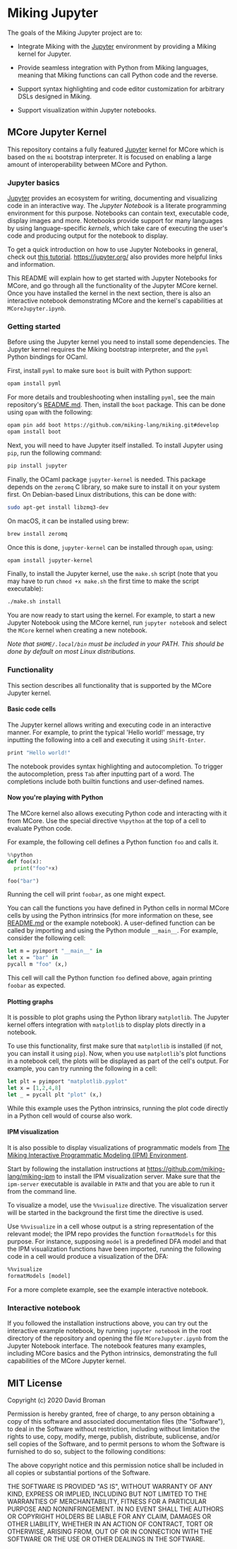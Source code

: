 # Miking Jupyter

The goals of the Miking Jupyter project are to:

* Integrate Miking with the [Jupyter](https://jupyter.org/)
  environment by providing a Miking kernel for Jupyter.

* Provide seamless integration with Python from Miking languages,
  meaning that Miking functions can call Python code and the reverse.

* Support syntax highlighting and code editor customization for arbitrary DSLs designed in Miking.

* Support visualization within Jupyter notebooks.

## MCore Jupyter Kernel

This repository contains a fully featured
[Jupyter](https://jupyter.org/) kernel for MCore which is based on the
`mi` bootstrap interpreter. It is focused on enabling a large amount
of interoperability between MCore and Python.

### Jupyter basics

[Jupyter](https://jupyter.org/) provides an ecosystem for writing, documenting
and visualizing code in an interactive way. The _Jupyter Notebook_ is a
literate programming environment for this purpose. Notebooks can contain text,
executable code, display images and more. Notebooks provide support for many languages
by using language-specific _kernels_, which take care of executing the user's
code and producing output for the notebook to display.

To get a quick introduction on how to use Jupyter Notebooks in
general, check out
[this tutorial](https://mybinder.org/v2/gh/ipython/ipython-in-depth/master?filepath=binder/Index.ipynb).
https://jupyter.org/ also provides more helpful links and information.

This README will explain how to get started with Jupyter Notebooks for MCore,
and go through all the functionality of the Jupyter MCore kernel. Once you have
installed the kernel in the next section, there is also an interactive notebook
demonstrating MCore and the kernel's capabilities at `MCoreJupyter.ipynb`.

### Getting started

Before using the Jupyter kernel you need to install some dependencies.
The Jupyter kernel requires the Miking bootstrap interpreter,
and the `pyml` Python bindings for OCaml.

First, install `pyml` to make sure `boot` is built with Python support:

```bash
opam install pyml
```

For more details and troubleshooting when installing `pyml`, see the main repository's
[README.md](https://github.com/miking-lang/miking/blob/develop/README.md#Python).
Then, install the `boot` package. This can be done using `opam` with the following:

```bash
opam pin add boot https://github.com/miking-lang/miking.git#develop
opam install boot
```

Next, you will need to have Jupyter itself installed.
To install Jupyter using `pip`, run the following command:

```bash
pip install jupyter
```

Finally, the OCaml package `jupyter-kernel` is needed. This package depends on
the `zeromq` C library, so make sure to install it on your system first. On
Debian-based Linux distributions, this can be done with:

```bash
sudo apt-get install libzmq3-dev
```

On macOS, it can be installed using brew:

```bash
brew install zeromq
```

Once this is done, `jupyter-kernel` can be installed through `opam`, using:

```bash
opam install jupyter-kernel
```

Finally, to install the Jupyter kernel, use the `make.sh` script
(note that you may have to run `chmod +x make.sh` the first time to make the
script executable):

```bash
./make.sh install
```

You are now ready to start using the kernel. For example, to start a new Jupyter
Notebook using the MCore kernel, run `jupyter notebook`
and select the `MCore` kernel when creating a new notebook.

*Note that `$HOME/.local/bin` must be included in your PATH. This should be
done by default on most Linux distributions.*

### Functionality

This section describes all functionality that is supported by the MCore
Jupyter kernel.

#### Basic code cells

The Jupyter kernel allows writing and executing code in an interactive manner.
For example, to print the typical 'Hello world!' message, try inputting the following
into a cell and executing it using `Shift-Enter`.

```ocaml
print "Hello world!"
```

The notebook provides syntax highlighting and autocompletion. To trigger the
autocompletion, press `Tab` after inputting part of a word. The completions
include both builtin functions and user-defined names.

#### Now you're playing with Python

The MCore kernel also allows executing Python code and interacting with it from
MCore. Use the special directive `%%python` at the top of a cell to evaluate
Python code.

For example, the following cell defines a Python function `foo` and calls it.

```python
%%python
def foo(x):
  print("foo"+x)

foo("bar")
```

Running the cell will print `foobar`, as one might expect.

You can call the functions you have defined in Python cells in normal MCore
cells by using the Python intrinsics (for more information on these, see
[README.md](https://github.com/miking-lang/miking/blob/develop/README.md#Python) or the example notebook). A user-defined function can
be called by importing and using the Python module `__main__`. For example,
consider the following cell:

```ocaml
let m = pyimport "__main__" in
let x = "bar" in
pycall m "foo" (x,)
```

This cell will call the Python function `foo` defined above, again printing
`foobar` as expected.

#### Plotting graphs

It is possible to plot graphs using the Python library `matplotlib`.
The Jupyter kernel offers integration with `matplotlib` to display plots
directly in a notebook.

To use this functionality, first make sure that `matplotlib` is installed (if
not, you can install it using `pip`). Now, when you use `matplotlib`'s plot
functions in a notebook cell, the plots will be displayed as part of the cell's
output. For example, you can try running the following in a cell:

```ocaml
let plt = pyimport "matplotlib.pyplot"
let x = [1,2,4,8]
let _ = pycall plt "plot" (x,)
```

While this example uses the Python intrinsics, running the plot code directly in
a Python cell would of course also work.

#### IPM visualization

It is also possible to display visualizations of programmatic models from
[The Miking Interactive Programmatic Modeling (IPM) Environment](https://github.com/miking-lang/miking-ipm).

Start by following the installation instructions at
https://github.com/miking-lang/miking-ipm to install the IPM visualization
server. Make sure that the `ipm-server` executable is available in `PATH` and
that you are able to run it from the command line.

To visualize a model, use the `%%visualize` directive. The visualization server
will be started in the background the first time the directive is used.

Use `%%visualize` in a cell whose output is a string representation of the
relevant model; the IPM repo provides the function `formatModels` for this
purpose. For instance, supposing `model` is a predefined DFA model and that the
IPM visualization functions have been imported, running the following code in a
cell would produce a visualization of the DFA:

```ocaml
%%visualize
formatModels [model]
```

For a more complete example, see the example interactive notebook.

### Interactive notebook

If you followed the installation instructions above, you can try out the
interactive example notebook, by running `jupyter notebook` in the root
directory of the repository and opening the file `MCoreJupyter.ipynb` from the
Jupyter Notebook interface. The notebook features many examples, including MCore
basics and the Python intrinsics, demonstrating the full capabilities of the
MCore Jupyter kernel.

## MIT License

Copyright (c) 2020 David Broman

Permission is hereby granted, free of charge, to any person obtaining a copy
of this software and associated documentation files (the "Software"), to deal
in the Software without restriction, including without limitation the rights
to use, copy, modify, merge, publish, distribute, sublicense, and/or sell
copies of the Software, and to permit persons to whom the Software is
furnished to do so, subject to the following conditions:

The above copyright notice and this permission notice shall be included in all
copies or substantial portions of the Software.

THE SOFTWARE IS PROVIDED "AS IS", WITHOUT WARRANTY OF ANY KIND, EXPRESS OR
IMPLIED, INCLUDING BUT NOT LIMITED TO THE WARRANTIES OF MERCHANTABILITY,
FITNESS FOR A PARTICULAR PURPOSE AND NONINFRINGEMENT. IN NO EVENT SHALL THE
AUTHORS OR COPYRIGHT HOLDERS BE LIABLE FOR ANY CLAIM, DAMAGES OR OTHER
LIABILITY, WHETHER IN AN ACTION OF CONTRACT, TORT OR OTHERWISE, ARISING FROM,
OUT OF OR IN CONNECTION WITH THE SOFTWARE OR THE USE OR OTHER DEALINGS IN THE
SOFTWARE.

